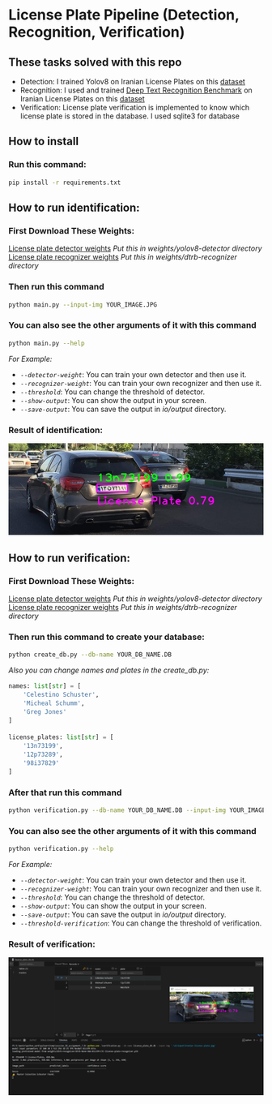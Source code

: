 # License Plate Pipeline (Detection, Recognition, Verification)
## These tasks solved with this repo
- Detection: I trained Yolov8 on Iranian License Plates on this [dataset](https://app.roboflow.com/sajjad-aemmi/persian-license-plate-detection)
- Recognition: I used and trained [Deep Text Recognition Benchmark](https://github.com/clovaai/deep-text-recognition-benchmark.git) on Iranian License Plates on this [dataset](https://github.com/mut-deep/IR-LPR)
- Verification: License plate verification is implemented to know which license plate is stored in the database. I used sqlite3 for database

## How to install
### Run this command:
```bash
pip install -r requirements.txt
```

## How to run identification:
### First Download These Weights:
[License plate detector weights](https://drive.google.com/file/d/1oQe6WYsIMPh4b78FsoX1czTZX8jhXMRR/view?usp=sharing)
*Put this in weights/yolov8-detector directory*
<br>
[License plate recognizer weights](https://drive.google.com/file/d/1-N2uqe1bS0H6TTfLVpLCzlQtTgq7yan3/view?usp=sharing)
*Put this in weights/dtrb-recognizer directory*

### Then run this command
```bash
python main.py --input-img YOUR_IMAGE.JPG
```

### You can also see the other arguments of it with this command
```bash
python main.py --help
```
*For Example:*
- *`--detector-weight`*: You can train your own detector and then use it.
- *`--recognizer-weight`*: You can train your own recognizer and then use it.
- *`--threshold`*: You can change the threshold of detector.
- *`--show-output`*: You can show the output in your screen.
- *`--save-output`*: You can save the output in *io/output* directory.

### Result of identification:
![Result Of Identification](./io/output/image_result.jpg)

## How to run verification:
### First Download These Weights:
[License plate detector weights](https://drive.google.com/file/d/1oQe6WYsIMPh4b78FsoX1czTZX8jhXMRR/view?usp=sharing)
*Put this in weights/yolov8-detector directory*
<br>
[License plate recognizer weights](https://drive.google.com/file/d/1-N2uqe1bS0H6TTfLVpLCzlQtTgq7yan3/view?usp=sharing)
*Put this in weights/dtrb-recognizer directory*

### Then run this command to create your database:
```bash
python create_db.py --db-name YOUR_DB_NAME.DB
```
*Also you can change names and plates in the create_db.py:*
```python
names: list[str] = [
    'Celestino Schuster',
    'Micheal Schumm',
    'Greg Jones'
]

license_plates: list[str] = [
    '13n73199',
    '12p73289',
    '98i37829'
]
```

### After that run this command
```bash
python verification.py --db-name YOUR_DB_NAME.DB --input-img YOUR_IMAGE.jpg
```

### You can also see the other arguments of it with this command
```bash
python verification.py --help
```
*For Example:*
- *`--detector-weight`*: You can train your own detector and then use it.
- *`--recognizer-weight`*: You can train your own recognizer and then use it.
- *`--threshold`*: You can change the threshold of detector.
- *`--show-output`*: You can show the output in your screen.
- *`--save-output`*: You can save the output in *io/output* directory.
- *`--threshold-verification`*: You can change the threshold of verification.

### Result of verification:
![Result Of Verification](./io/output/verification_result.png)
